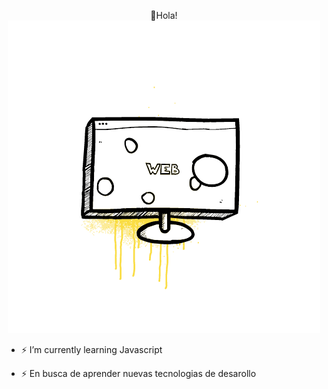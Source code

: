 <p align="center">
👋Hola!

<!--
**RodriNegron/RodriNegron** is a ✨ _special_ ✨ repository because its `README.md` (this file) appears on your GitHub profile.

Here are some ideas to get you started:

- 👯 I’m looking to collaborate on ...
- 🤔 I’m looking for help with ...
- 💬 Ask me about ...
- 📫 How to reach me: ...
- 😄 Pronouns: ...
- ⚡ Fun fact: ...
- 🔭 I’m currently working on ...
-->


  <img src="https://github.com/RodriNegron/RodriNegron/blob/main/source.gif">
</p>

- ⚡ I’m currently learning Javascript

- ⚡ En busca de aprender nuevas tecnologias de desarollo

</p>
